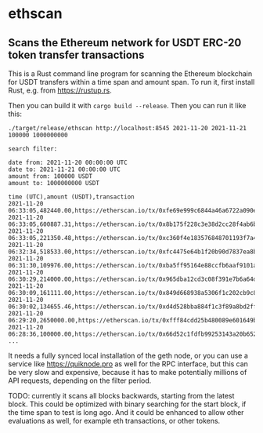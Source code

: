 # ethscan
## Scans the Ethereum network for USDT ERC-20 token transfer transactions

This is a Rust command line program for scanning the Ethereum blockchain for USDT transfers within a time span and amount span. To run it, first install Rust, e.g. from https://rustup.rs.

Then you can build it with `cargo build --release`. Then you can run it like this:

```
./target/release/ethscan http://localhost:8545 2021-11-20 2021-11-21 100000 1000000000

search filter:

date from: 2021-11-20 00:00:00 UTC
date to: 2021-11-21 00:00:00 UTC
amount from: 100000 USDT
amount to: 1000000000 USDT

time (UTC),amount (USDT),transaction
2021-11-20 06:33:05,482440.00,https://etherscan.io/tx/0xfe69e999c6844a46a6722a090ee3a9cfe6338c2d02e721840f280953d84c5270
2021-11-20 06:33:05,600887.31,https://etherscan.io/tx/0x8b175f228c3e38d2cc28f4ab6b4bf1a6c6156883045e7c986ec47c0fe5f63157
2021-11-20 06:33:05,221350.48,https://etherscan.io/tx/0xc360f4e183576848701193f7a456234a0e4bb849a94c7ea960b740da9088d830
2021-11-20 06:32:34,518533.00,https://etherscan.io/tx/0xfc4475e64b1f20b90d7837ea8b4129e1ed0b0fe9a4f0240338f59eca4b125572
2021-11-20 06:31:30,109976.00,https://etherscan.io/tx/0xba5ff95164e88ccfb6aaf9101ada7750ec51f935e14a421db5793f90753510b7
2021-11-20 06:30:29,214000.00,https://etherscan.io/tx/0x965dba12cd3c08f391e7b6a64d96d9b93ee13944339709995362b377b864fe30
2021-11-20 06:30:09,161111.00,https://etherscan.io/tx/0x849d668938a5306f1c202cb9c8fc342767856d777a8ce4058cf0b67b264b7375
2021-11-20 06:30:02,134655.46,https://etherscan.io/tx/0xd4d528bba884f1c3f89a8bd2ffb7b5dc37b47814bff7c51bed8cad79b306606b
2021-11-20 06:29:20,2650000.00,https://etherscan.io/tx/0xfff84cdd25b480089e601649b93d3b8ca97f4e5e21b7e0d0572a8448a022c499
2021-11-20 06:28:36,100000.00,https://etherscan.io/tx/0x66d52c1fdfb99253143a20b652136ecd758b3282265dbca100180e83f96103be
...
```

It needs a fully synced local installation of the geth node, or you can use a service like https://quiknode.pro as well for the RPC interface, but this can be very slow and expensive, because it has to make potentially millions of API requests, depending on the filter period.

TODO: currently it scans all blocks backwards, starting from the latest block. This could be optimized with binary searching for the start block, if the time span to test is long ago. And it could be enhanced to allow other evaluations as well, for example eth transactions, or other tokens.
